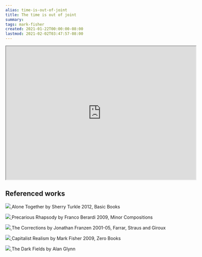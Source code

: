 ```yaml
---
alias: time-is-out-of-joint
title: The time is out of joint
summary: 
tags: mark-fisher
created: 2021-01-22T00:00:00-08:00
lastmod: 2021-02-02T03:47:57-08:00
---
```


<iframe src="https://www.youtube.com/embed/8Bk0kkRPmjE" class="resize-both" style="height: 418px; width: 594px;"></iframe>

## Referenced works

<span class="bookcover"> <a href="https://openlibrary.org/books/OL25646452M/Alone\_Together"> <img src="https://covers.openlibrary.org/b/id/7316493-M.jpg"> </a> </span>
Alone Together by Sherry Turkle
2012, Basic Books

<span class="bookcover"> <a href="https://openlibrary.org/books/OL25566808M/Precarious\_Rhapsody"> <img src="https://covers.openlibrary.org/b/id/9739087-M.jpg"> </a> </span>
Precarious Rhapsody by Franco Berardi
2009, Minor Compositions

<span class="bookcover"> <a href="https://openlibrary.org/books/OL10751586M/The\_Corrections"> <img src="https://covers.openlibrary.org/b/id/9273701-M.jpg"> </a> </span>
The Corrections by Jonathan Franzen
2001-05, Farrar, Straus and Giroux

<span class="bookcover"> <a href="https://openlibrary.org/books/OL24611852M/Capitalist\_Realism"> <img src="https://covers.openlibrary.org/b/id/6707037-M.jpg"> </a> </span>
Capitalist Realism by Mark Fisher
2009, Zero Books

<span class="bookcover"> <a href="https://openlibrary.org/works/OL6213588W/The\_dark\_fields"> <img src="https://covers.openlibrary.org/w/id/843979-M.jpg"> </a> </span>
The Dark Fields by Alan Glynn